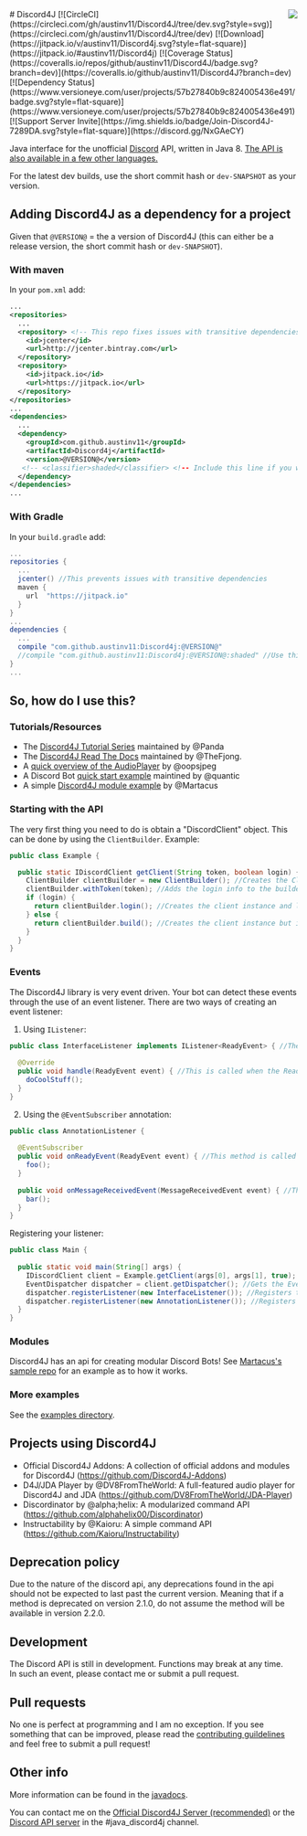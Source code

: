 <img align="right" src="http://i.imgur.com/2E16Yvi.jpg">
# Discord4J [![CircleCI](https://circleci.com/gh/austinv11/Discord4J/tree/dev.svg?style=svg)](https://circleci.com/gh/austinv11/Discord4J/tree/dev) [![Download](https://jitpack.io/v/austinv11/Discord4j.svg?style=flat-square)](https://jitpack.io/#austinv11/Discord4j) [![Coverage Status](https://coveralls.io/repos/github/austinv11/Discord4J/badge.svg?branch=dev)](https://coveralls.io/github/austinv11/Discord4J?branch=dev) [![Dependency Status](https://www.versioneye.com/user/projects/57b27840b9c824005436e491/badge.svg?style=flat-square)](https://www.versioneye.com/user/projects/57b27840b9c824005436e491) [![Support Server Invite](https://img.shields.io/badge/Join-Discord4J-7289DA.svg?style=flat-square)](https://discord.gg/NxGAeCY)

Java interface for the unofficial [Discord](https://discordapp.com/) API, written in Java 8.
[The API is also available in a few other languages.](https://discordapi.com/unofficial/libs.html)

For the latest dev builds, use the short commit hash or `dev-SNAPSHOT` as your version.

## Adding Discord4J as a dependency for a project
Given that `@VERSION@` = the a version of Discord4J (this can either be a release version, the short commit hash or `dev-SNAPSHOT`).
### With maven
In your `pom.xml` add:
```xml
...
<repositories>
  ...
  <repository> <!-- This repo fixes issues with transitive dependencies -->
    <id>jcenter</id>
    <url>http://jcenter.bintray.com</url>
  </repository>
  <repository>
    <id>jitpack.io</id>
    <url>https://jitpack.io</url>
  </repository>
</repositories>
...
<dependencies>
  ...
  <dependency>
    <groupId>com.github.austinv11</groupId>
    <artifactId>Discord4j</artifactId>
    <version>@VERSION@</version>
   <!-- <classifier>shaded</classifier> <!-- Include this line if you want a shaded jar (all the Discord4J dependencies bundled into one jar)-->
  </dependency>
</dependencies>
...
```
### With Gradle
In your `build.gradle` add:
```groovy
...
repositories {
  ...
  jcenter() //This prevents issues with transitive dependencies
  maven {
    url  "https://jitpack.io"
  }
}
...
dependencies {
  ...
  compile "com.github.austinv11:Discord4j:@VERSION@"
  //compile "com.github.austinv11:Discord4j:@VERSION@:shaded" //Use this line instead of the one above it if you want a shaded jar (all the Discord4J dependencies bundled into one jar)
}
...
```
## So, how do I use this?
### Tutorials/Resources
* The [Discord4J Tutorial Series](http://blog.darichey.com/) maintained by @Panda
* The [Discord4J Read The Docs](https://discord4j.readthedocs.org/en/latest/index.html) maintained by @TheFjong.
* A [quick overview of the AudioPlayer](https://github.com/oopsjpeg/d4j-audioplayer) by @oopsjpeg
* A Discord Bot [quick start example](https://gist.github.com/iabarca/a32fa8f3a57f98aee9dc9e935f851e72) maintined by @quantic
* A simple [Discord4J module example](https://github.com/Martacus/Simplecommands/tree/master) by @Martacus 

### Starting with the API
The very first thing you need to do is obtain a "DiscordClient" object. This can be done by using the `ClientBuilder`.
Example:
```java
public class Example {

  public static IDiscordClient getClient(String token, boolean login) { //Returns an instance of the discord client
    ClientBuilder clientBuilder = new ClientBuilder(); //Creates the ClientBuilder instance
    clientBuilder.withToken(token); //Adds the login info to the builder
    if (login) {
      return clientBuilder.login(); //Creates the client instance and logs the client in
    } else {
      return clientBuilder.build(); //Creates the client instance but it doesn't log the client in yet, you would have to call client.login() yourself
    }
  }
}
```
### Events
The Discord4J library is very event driven. Your bot can detect these events through the use of an event listener. There are two ways of creating an event listener:

1. Using `IListener`:
```java
public class InterfaceListener implements IListener<ReadyEvent> { //The event type in IListener<> can be any class which extends Event
  
  @Override
  public void handle(ReadyEvent event) { //This is called when the ReadyEvent is dispatched
    doCoolStuff();
  }
}
```

2. Using the `@EventSubscriber` annotation:
```java
public class AnnotationListener {
  
  @EventSubscriber
  public void onReadyEvent(ReadyEvent event) { //This method is called when the ReadyEvent is dispatched
    foo();
  }
  
  public void onMessageReceivedEvent(MessageReceivedEvent event) { //This method is NOT called because it doesn't have the @EventSubscriber annotation
    bar();
  }
}
```

Registering your listener:
```java
public class Main {
  
  public static void main(String[] args) {
    IDiscordClient client = Example.getClient(args[0], args[1], true); //Gets the client object (from the first example)
    EventDispatcher dispatcher = client.getDispatcher(); //Gets the EventDispatcher instance for this client instance
    dispatcher.registerListener(new InterfaceListener()); //Registers the IListener example class from above
    dispatcher.registerListener(new AnnotationListener()); //Registers the @EventSubscriber example class from above
  }
}
```

### Modules
Discord4J has an api for creating modular Discord Bots! See [Martacus's sample repo](https://github.com/Martacus/Simplecommands/tree/master) for an example as to how it works.

### More examples
See the [examples directory](https://github.com/austinv11/Discord4J/tree/master/src/test/java/sx/blah/discord/examples).

## Projects using Discord4J
* Official Discord4J Addons: A collection of official addons and modules for Discord4J (https://github.com/Discord4J-Addons)
* D4J/JDA Player by @DV8FromTheWorld: A full-featured audio player for Discord4J and JDA (https://github.com/DV8FromTheWorld/JDA-Player)
* Discordinator by @alpha;helix: A modularized command API (https://github.com/alphahelix00/Discordinator)
* Instructability by @Kaioru: A simple command API (https://github.com/Kaioru/Instructability)

## Deprecation policy
Due to the nature of the discord api, any deprecations found in the api should not be expected to last past the current version. Meaning that if a method is deprecated on version 2.1.0, do not assume the method will be available in version 2.2.0.

## Development
The Discord API is still in development. Functions may break at any time.  
In such an event, please contact me or submit a pull request.

## Pull requests
No one is perfect at programming and I am no exception. If you see something that can be improved, please read the [contributing guildelines](https://github.com/austinv11/Discord4J/blob/master/.github/CONTRIBUTING.md) and feel free to submit a pull request! 

## Other info
More information can be found in the [javadocs](http://austinv11.github.io/Discord4J/docs.html). 

You can contact me on the [Official Discord4J Server (recommended)](https://discord.gg/NxGAeCY) or the [Discord API server](https://discord.gg/0SBTUU1wZTU7PCok) in the #java_discord4j channel.
